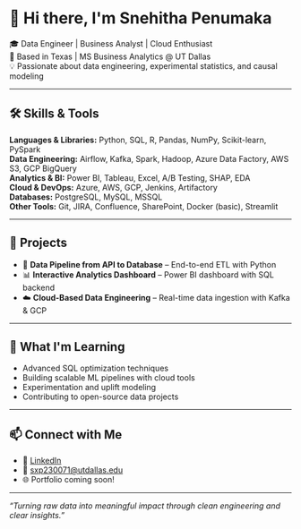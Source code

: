 # 👋 Hi there, I'm Snehitha Penumaka

🎓 Data Engineer | Business Analyst | Cloud Enthusiast  
📍 Based in Texas | MS Business Analytics @ UT Dallas  
💡 Passionate about data engineering, experimental statistics, and causal modeling

---

## 🛠️ Skills & Tools

**Languages & Libraries:** Python, SQL, R, Pandas, NumPy, Scikit-learn, PySpark  
**Data Engineering:** Airflow, Kafka, Spark, Hadoop, Azure Data Factory, AWS S3, GCP BigQuery  
**Analytics & BI:** Power BI, Tableau, Excel, A/B Testing, SHAP, EDA  
**Cloud & DevOps:** Azure, AWS, GCP, Jenkins, Artifactory  
**Databases:** PostgreSQL, MySQL, MSSQL  
**Other Tools:** Git, JIRA, Confluence, SharePoint, Docker (basic), Streamlit

---

## 📌 Projects 

- 🔄 **Data Pipeline from API to Database** – End-to-end ETL with Python  
- 📊 **Interactive Analytics Dashboard** – Power BI dashboard with SQL backend  
- ☁️ **Cloud-Based Data Engineering** – Real-time data ingestion with Kafka & GCP

---

## 🧠 What I'm Learning

- Advanced SQL optimization techniques  
- Building scalable ML pipelines with cloud tools  
- Experimentation and uplift modeling  
- Contributing to open-source data projects

---

## 📫 Connect with Me

- 💼 [LinkedIn](https://www.linkedin.com/in/snehithap)
- 📧 sxp230071@utdallas.edu
- 🌐 Portfolio coming soon!

---

_“Turning raw data into meaningful impact through clean engineering and clear insights.”_


<!--
**Snehitha-hub/Snehitha-hub** is a ✨ _special_ ✨ repository because its `README.md` (this file) appears on your GitHub profile.

Here are some ideas to get you started:

- 🔭 I’m currently working on ...
- 🌱 I’m currently learning ...
- 👯 I’m looking to collaborate on ...
- 🤔 I’m looking for help with ...
- 💬 Ask me about ...
- 📫 How to reach me: ...
- 😄 Pronouns: ...
- ⚡ Fun fact: ...
-->
